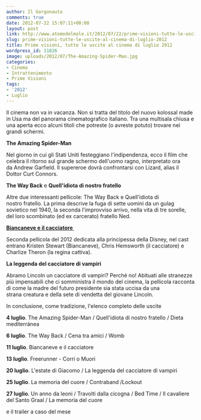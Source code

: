 ```yaml
---
author: Il Gorgonauta
comments: true
date: 2012-07-22 15:07:11+00:00
layout: post
link: http://www.atomodelmale.it/2012/07/22/prime-visioni-tutte-le-uscite-al-cinema-di-luglio-2012/
slug: prime-visioni-tutte-le-uscite-al-cinema-di-luglio-2012
title: Prime visioni, tutte le uscite al cinema di luglio 2012
wordpress_id: 11826
image: uploads/2012/07/The-Amazing-Spider-Man.jpg
categories:
- Cinema
- Intrattenimento
- Prime Visioni
tags:
- '2012'
- Luglio
---
```



Il cinema non va in vacanza. Non si tratta del titolo del nuovo kolossal made in Usa ma del panorama cinematografico italiano. Tra una multisala chiusa e una aperta ecco alcuni titoli che potreste (o avreste potuto) trovare nei grandi schermi.

**The Amazing Spider-Man**

Nel giorno in cui gli Stati Uniti festeggiano l'indipendenza, ecco il film che celebra il ritorno sul grande schermo dell'uomo ragno, interpretato ora da Andrew Garfield. Il supereroe dovrà confrontarsi con Lizard, alias il Dottor Curt Connors.

**The Way Back** e **Quell'idiota di nostro fratello**

Altre due interessanti pellicole: The Way Back e Quell'idiota di nostro fratello. La prima descrive la fuga di sette uomini da un gulag sovietico nel 1940, la seconda l'improvviso arrivo, nella vita di tre sorelle, del loro scombinato (ed ex carcerato) fratello Ned.

**[Biancaneve e il cacciatore ](/2012/07/17/biancaneve-e-il-cacciatore/)**

Seconda pellicola del 2012 dedicata alla principessa della Disney, nel cast entrano Kristen Stewart (Biancaneve), Chris Hemsworth (il cacciatore) e Charlize Theron (la regina cattiva).

**La leggenda del cacciatore di vampiri**

Abramo Lincoln un cacciatore di vampiri? Perchè no! Abituati alle stranezze più impensabili che ci somministra il mondo del cinema, la pellicola racconta di come la madre del futuro presidente sia stata uccisa da una strana creatura e della sete di vendetta del giovane Lincoln.

In conclusione, come tradizione, l'elenco completo delle uscite

**4 luglio**. The Amazing Spider-Man / Quell'idiota di nostro fratello / Dieta mediterránea

**6 luglio**. The Way Back / Cena tra amici / Womb

**11 luglio**. Biancaneve e il cacciatore

**13 luglio**. Freerunner - Corri o Muori

**20 luglio**. L'estate di Giacomo / La leggenda del cacciatore di vampiri

**25 luglio**. La memoria del cuore / Contraband /Lockout

**27 luglio**. Un anno da leoni / Travolti dalla cicogna / Bed Time / Il cavaliere del Santo Graal / La memoria del cuore

e il trailer a caso del mese


